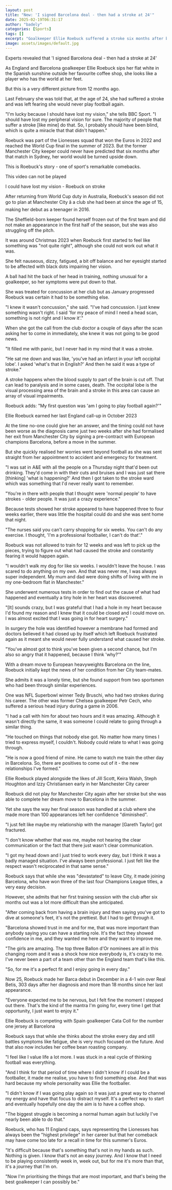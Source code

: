 ```yaml
---
layout: post
title: "New: 'I signed Barcelona deal - then had a stroke at 24'"
date: 2025-02-19T06:31:17
author: "badely"
categories: [Sports]
tags: []
excerpt: "Goalkeeper Ellie Roebuck suffered a stroke six months after being part of the England squad which reached the World Cup final - this is the story of h"
image: assets/images/default.jpg
---
```


Experts revealed that 'I signed Barcelona deal - then had a stroke at 24'

As England and Barcelona goalkeeper Ellie Roebuck sips her flat white in the Spanish sunshine outside her favourite coffee shop, she looks like a player who has the world at her feet.

But this is a very different picture from 12 months ago.

Last February she was told that, at the age of 24, she had suffered a stroke and was left fearing she would never play football again.

"I'm lucky because I should have lost my vision," she tells BBC Sport. "I should have lost my peripheral vision for sure. The majority of people that suffer a stroke [like mine] do that. So, I probably should have been blind, which is quite a miracle that that didn't happen."

Roebuck was part of the Lionesses squad that won the Euros in 2022 and reached the World Cup final in the summer of 2023. But the former Manchester City keeper could never have predicted that six months after that match in Sydney, her world would be turned upside down.

This is Roebuck's story - one of sport's remarkable comebacks.

This video can not be played

I could have lost my vision - Roebuck on stroke

After returning from World Cup duty in Australia, Roebuck's season did not go to plan at Manchester City â a club she had been at since the age of 15, making her debut as a teenager in 2016.

The Sheffield-born keeper found herself frozen out of the first team and did not make an appearance in the first half of the season, but she was also struggling off the pitch.

It was around Christmas 2023 when Roebuck first started to feel like something was "not quite right", although she could not work out what it was.

She felt nauseous, dizzy, fatigued, a bit off balance and her eyesight started to be affected with black dots impairing her vision.

A ball had hit the back of her head in training, nothing unusual for a goalkeeper, so her symptoms were put down to that.

She was treated for concussion at her club but as January progressed Roebuck was certain it had to be something else.

"I knew it wasn't concussion," she said. "I've had concussion. I just knew something wasn't right. I said 'for my peace of mind I need a head scan, something is not right and I know it'."

When she got the call from the club doctor a couple of days after the scan asking her to come in immediately, she knew it was not going to be good news.

"It filled me with panic, but I never had in my mind that it was a stroke.

"He sat me down and was like,  'you've had an infarct in your left occipital lobe'. I asked 'what's that in English?' And then he said it was a type of stroke."

A stroke happens when the blood supply to part of the brain is cut off. That can lead to paralysis and in some cases, death. The occipital lobe is the visual processing area of the brain and a stroke in this area can cause an array of visual impairments.

Roebuck adds: "My first question was 'am I going to play football again?'"

Ellie Roebuck earned her last England call-up in October 2023

At the time no-one could give her an answer, and the timing could not have been worse as the diagnosis came just two weeks after she had formalised her exit from Manchester City by signing a pre-contract with European champions Barcelona, before a move in the summer.

But she quickly realised her worries went beyond football as she was sent straight from her appointment to accident and emergency for treatment.

"I was sat in A&E with all the people on a Thursday night that'd been out drinking. They'd come in with their cuts and bruises and I was just sat there [thinking] 'what is happening?' And then I got taken to the stroke ward which was something that I'd never really want to remember.

"You're in there with people that I thought were 'normal people' to have strokes - older people. It was just a crazy experience."

Because tests showed her stroke appeared to have happened three to four weeks earlier, there was little the hospital could do and she was sent home that night.

"The nurses said you can't carry shopping for six weeks. You can't do any exercise. I thought, 'I'm a professional footballer, I can't do that'."

Roebuck was not allowed to train for 12 weeks and was left to pick up the pieces, trying to figure out what had caused the stroke and constantly fearing it would happen again.

"I wouldn't walk my dog for like six weeks. I wouldn't leave the house. I was scared to do anything on my own. And that was never me, I was always super independent. My mum and dad were doing shifts of living with me in my one-bedroom flat in Manchester."

She underwent numerous tests in order to find out the cause of what had happened and eventually a tiny hole in her heart was discovered.

"[It] sounds crazy, but I was grateful that I had a hole in my heart because I'd found my reason and I knew that it could be closed and I could move on. I was almost excited that I was going in for heart surgery."

In surgery the hole was identified however a membrane had formed and doctors believed it had closed up by itself which left Roebuck frustrated again as it meant she would never fully understand what caused her stroke.

"You've almost got to think you've been given a second chance, but I'm also so angry that it happened, because I think 'why?'"

With a dream move to European heavyweights Barcelona on the line, Roebuck initially kept the news of her condition from her City team-mates.

She admits it was a lonely time, but she found support from two sportsmen who had been through similar experiences.

One was NFL Superbowl winner Tedy Bruschi, who had two strokes during his career. The other was former Chelsea goalkeeper Petr Cech, who suffered a serious head injury during a game in 2006.

"I had a call with him for about two hours and it was amazing. Although it wasn't directly the same, it was someone I could relate to going through a similar thing.

"He touched on things that nobody else got. No matter how many times I tried to express myself, I couldn't. Nobody could relate to what I was going through.

"He is now a good friend of mine. He came to watch me train the other day in Barcelona. So, there are positives to come out of it - the new relationships I've formed."

Ellie Roebuck played alongside the likes of Jill Scott, Keira Walsh, Steph Houghton and Izzy Christiansen early in her Manchester City career

Roebuck did not play for Manchester City again after her stroke but she was able to complete her dream move to Barcelona in the summer.

Yet she says the way her final season was handled at a club where she made more than 100 appearances left her confidence "diminished".

"I just felt like maybe my relationship with the manager [Gareth Taylor] got fractured.

"I don't know whether that was me, maybe not hearing the clear communication or the fact that there just wasn't clear communication.

"I got my head down and I just tried to work every day, but I think it was a badly managed situation. I've always been professional. I just felt like the respect wasn't reciprocated in that same sense."

Roebuck says that while she was "devastated" to leave City, it made joining Barcelona, who have won three of the last four Champions League titles, a very easy decision.

However, she admits that her first training session with the club after six months out was a lot more difficult than she anticipated.

"After coming back from having a brain injury and then saying you've got to dive at someone's feet, it's not the prettiest. But I had to get through it.

"Barcelona showed trust in me and for me, that was more important than anybody saying you can have a starting role. It's the fact they showed confidence in me, and they wanted me here and they want to improve me.

"The girls are amazing. The top three Ballon d'Or nominees are all in this changing room and it was a shock how nice everybody is, it's crazy to me. I've never been a part of a team other than the England team that's like this.

"So, for me it's a perfect fit and I enjoy going in every day."

Now 25, Roebuck made her Barca debut in December in a 4-1 win over Real Betis, 303 days after her diagnosis and more than 18 months since her last appearance.

"Everyone expected me to be nervous, but I felt fine the moment I stepped out there. That's the kind of the mantra I'm going for, every time I get that opportunity, I just want to enjoy it."

Ellie Roebuck is competing with Spain goalkeeper Cata Coll for the number one jersey at Barcelona

Roebuck says that while she thinks about the stroke every day and still battles symptoms like fatigue, she is very much focused on the future. And that also now includes her coffee bean roasting company.

"I feel like I value life a lot more. I was stuck in a real cycle of thinking football was everything.

"And I think for that period of time where I didn't know if I could be a footballer, it made me realise, you have to find something else. And that was hard because my whole personality was Ellie the footballer.

"I didn't know if I was going play again so it was just a great way to channel my energy and have that focus to distract myself. It's a perfect way to start and eventually hopefully one day the aim is to have a coffee shop.

"The biggest struggle is becoming a normal human again but luckily I've nearly been able to do that."

Roebuck, who has 11 England caps, says representing the Lionesses has always been the "highest privilege" in her career but that her comeback may have come too late for a recall in time for this summer's Euros.

"It's difficult because that's something that's not in my hands as such. Nothing is given. I know that's not an easy journey. And I know that I need to be playing consistently week in, week out, but for me it's more than that, it's a journey that I'm on.

"Now I'm prioritising the things that are most important, and that's being the best goalkeeper I can possibly be."

